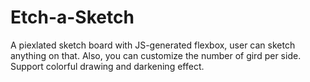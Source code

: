 # Etch-a-Sketch
A piexlated sketch board with JS-generated flexbox, user can sketch anything on that. Also, you can customize the number of gird per side. Support colorful drawing and darkening effect.